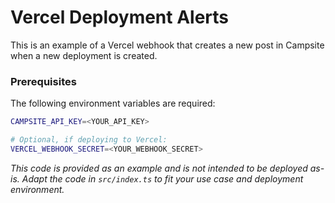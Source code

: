 # Vercel Deployment Alerts

This is an example of a Vercel webhook that creates a new post in Campsite when a new deployment is created.

### Prerequisites

The following environment variables are required:

```bash
CAMPSITE_API_KEY=<YOUR_API_KEY>

# Optional, if deploying to Vercel:
VERCEL_WEBHOOK_SECRET=<YOUR_WEBHOOK_SECRET>
```

_This code is provided as an example and is not intended to be deployed as-is. Adapt the code in `src/index.ts` to fit your use case and deployment environment._
